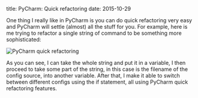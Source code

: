 title: PyCharm: Quick refactoring
date: 2015-10-29

One thing I really like in PyCharm is you can do quick refactoring very easy and
PyCharm will settle (almost) all the stuff for you. For example, here is me trying
to refactor a single string of command to be something more sophisticated:

![PyCharm quick refactoring](/img/pycharm-refactoring.gif)

As you can see, I can take the whole string and put it in a variable, I then
proceed to take some part of the string, in this case is the filename of the
config source, into another variable. After that, I make it able to switch
between different configs using the if statement, all using PyCharm quick refactoring
features.